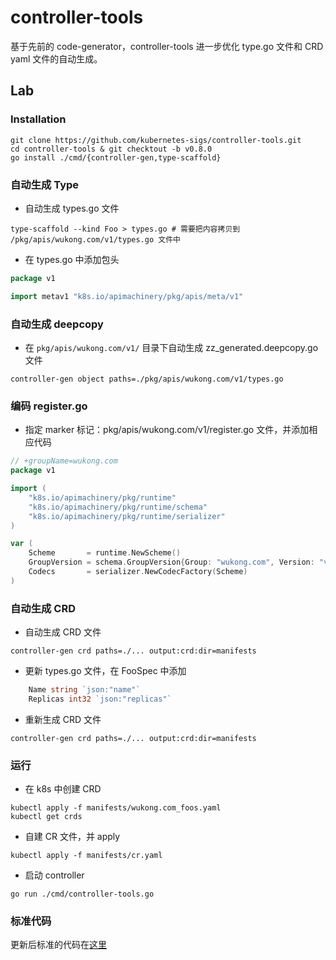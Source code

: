 # controller-tools

基于先前的 code-generator，controller-tools 进一步优化 type.go 文件和 CRD yaml 文件的自动生成。

## Lab

### Installation

```shell
git clone https://github.com/kubernetes-sigs/controller-tools.git
cd controller-tools & git checktout -b v0.8.0
go install ./cmd/{controller-gen,type-scaffold}
```

### 自动生成 Type

- 自动生成 types.go 文件

```shell
type-scaffold --kind Foo > types.go # 需要把内容拷贝到 /pkg/apis/wukong.com/v1/types.go 文件中
```

- 在 types.go 中添加包头

```go
package v1

import metav1 "k8s.io/apimachinery/pkg/apis/meta/v1"
```

### 自动生成 deepcopy

- 在 `pkg/apis/wukong.com/v1/` 目录下自动生成 zz_generated.deepcopy.go 文件

```shell
controller-gen object paths=./pkg/apis/wukong.com/v1/types.go
```

### 编码 register.go

- 指定 marker 标记：pkg/apis/wukong.com/v1/register.go 文件，并添加相应代码

```go
// +groupName=wukong.com
package v1

import (
	"k8s.io/apimachinery/pkg/runtime"
	"k8s.io/apimachinery/pkg/runtime/schema"
	"k8s.io/apimachinery/pkg/runtime/serializer"
)

var (
	Scheme       = runtime.NewScheme()
	GroupVersion = schema.GroupVersion{Group: "wukong.com", Version: "v1"}
	Codecs       = serializer.NewCodecFactory(Scheme)
)
```

### 自动生成 CRD

- 自动生成 CRD 文件

```shell
controller-gen crd paths=./... output:crd:dir=manifests 
```

- 更新 types.go 文件，在 FooSpec 中添加

```go
	Name string `json:"name"`
	Replicas int32 `json:"replicas"`
```

- 重新生成 CRD 文件

```shell
controller-gen crd paths=./... output:crd:dir=manifests 
```

### 运行

- 在 k8s 中创建 CRD

```shell
kubectl apply -f manifests/wukong.com_foos.yaml
kubectl get crds
```

- 自建 CR 文件，并 apply

```shell
kubectl apply -f manifests/cr.yaml
```

- 启动 controller

```shell
go run ./cmd/controller-tools.go 
```

### 标准代码

更新后标准的代码在[这里](../40_controller-tools-bis/README.md)

